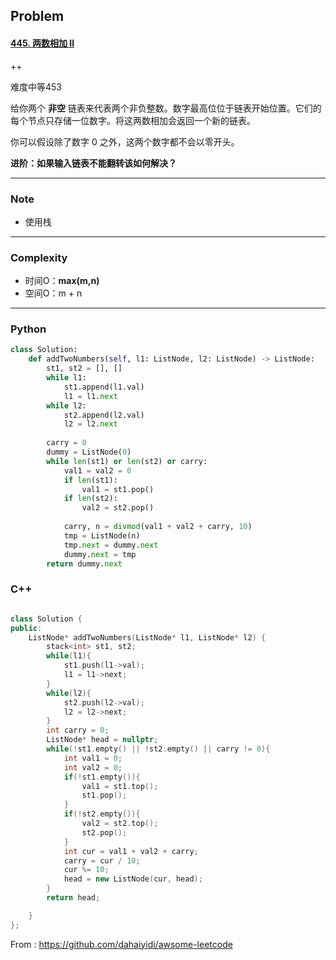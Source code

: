 ## Problem

#### [445. 两数相加 II](https://leetcode-cn.com/problems/add-two-numbers-ii/)

++

难度中等453

给你两个 **非空** 链表来代表两个非负整数。数字最高位位于链表开始位置。它们的每个节点只存储一位数字。将这两数相加会返回一个新的链表。

你可以假设除了数字 0 之外，这两个数字都不会以零开头。

**进阶：如果输入链表不能翻转该如何解决？**

------

### Note

- 使用栈

------

### Complexity

- 时间O：**max(m,n)**
- 空间O：m + n

------

### Python

```python
class Solution:
    def addTwoNumbers(self, l1: ListNode, l2: ListNode) -> ListNode:
        st1, st2 = [], []
        while l1:
            st1.append(l1.val)
            l1 = l1.next
        while l2:
            st2.append(l2.val)
            l2 = l2.next
        
        carry = 0
        dummy = ListNode(0)
        while len(st1) or len(st2) or carry:
            val1 = val2 = 0
            if len(st1):
                val1 = st1.pop()
            if len(st2):
                val2 = st2.pop()
            
            carry, n = divmod(val1 + val2 + carry, 10)
            tmp = ListNode(n)
            tmp.next = dummy.next
            dummy.next = tmp
        return dummy.next

```

### C++

```C++

class Solution {
public:
    ListNode* addTwoNumbers(ListNode* l1, ListNode* l2) {
        stack<int> st1, st2;
        while(l1){
            st1.push(l1->val);
            l1 = l1->next;
        }
        while(l2){
            st2.push(l2->val);
            l2 = l2->next;
        }
        int carry = 0;
        ListNode* head = nullptr;
        while(!st1.empty() || !st2.empty() || carry != 0){
            int val1 = 0;
            int val2 = 0;
            if(!st1.empty()){
                val1 = st1.top();
                st1.pop();
            }
            if(!st2.empty()){
                val2 = st2.top();
                st2.pop();
            }
            int cur = val1 + val2 + carry;
            carry = cur / 10;
            cur %= 10;
            head = new ListNode(cur, head);
        }
        return head;

    }
};
```

From : https://github.com/dahaiyidi/awsome-leetcode
